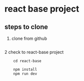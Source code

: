 # react base project

## steps to clone

1. clone from github
```git clone https://github.com/sagartmg2/ashar2081
```

2 check to react-base project
```
    cd react-base
```

```
    npm install
    npm run dev
```